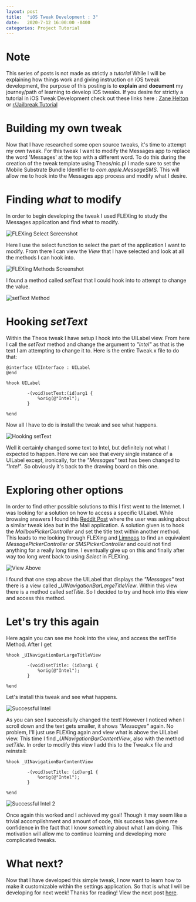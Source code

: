 ```yaml
---
layout: post
title:  "iOS Tweak Development : 3"
date:   2020-7-12 16:00:00 -0400
categories: Project Tutorial
---
```

# Note
This series of posts is not made as strictly a *tutorial* While I will be explaining how things work and giving instruction on iOS tweak development, the purpose of this posting is to **explain** and **document** my journey/path of learning to develop iOS tweaks. If you desire for strictly a tutorial in iOS Tweak Development check out these links here :
[Zane Helton](https://www.youtube.com/watch?v=uNXd4KLLjhk&list=PLFWEDfSyl7h_K8Ew4rwTzlUPgWU7nKYri) or [r/Jailbreak Tutorial](https://www.reddit.com/r/jailbreak/comments/839bnv/tutorial_how_to_get_into_tweak_development_for/)

# Building my **own** tweak
Now that I have researched some open source tweaks, it's time to attempt my own tweak. For this tweak I want to modify the Messages app to replace the word 'Messages' at the top with a different word. To do this during the creation of the tweak template using Theos/nic.pl I made sure to set the Mobile Substrate Bundle Identifier to *com.apple.MessageSMS*. This will allow me to hook into the Messages app process and modify what I desire.

# Finding *what* to modify
In order to begin developing the tweak I used FLEXing to study the Messages application and find what to modify. 

![FLEXing Select Screenshot](/assets/FlexSelect.jpg) 

Here I use the select function to select the part of the application I want to modify. From there I can view the *View* that I have selected and look at all the methods I can hook into. 

![FLEXing Methods Screenshot](/assets/UILabel.PNG) 

I found a method called *setText* that I could hook into to attempt to change the value. 

![setText Method](/assets/setTextSearch.PNG)

# Hooking *setText*
Within the Theos tweak I have setup I hook into the UILabel view. From here I call the *setText* method and change the argument to *"Intel"* as that is the text I am attempting to change it to. Here is the entire Tweak.x file to do that:

```objc
@interface UIInterface : UILabel
@end

%hook UILabel

		-(void)setText:(id)arg1 {
			%orig(@"Intel");
		}

%end
```
Now all I have to do is install the tweak and see what happens. 

![Hooking setText](/assets/IntelEverywhere.PNG)

Well it certainly changed some text to Intel, but definitely not what I expected to happen. Here we can see that every single instance of a UILabel except, ironically, for the *"Messages"* text has been changed to *"Intel"*. So obviously it's back to the drawing board on this one. 

# Exploring other options
In order to find other possible solutions to this I first went to the Internet. I was looking for a solution on how to access a specific UILabel. While browsing answers I found this [Reddit Post](https://www.reddit.com/r/jailbreakdevelopers/comments/gi2wvy/access_uilabel_from_view/) where the user was asking about a similar tweak idea but in the Mail application. A solution given is to hook the *MailboxPickerController* and set the title text within another method. This leads to me looking through FLEXing and [Limneos](https://developer.limneos.net/index.php?ios=13.1.3) to find an equivalent *MessagePickerController or SMSPickerController* and could not find anything for a really long time. I eventually give up on this and finally after way too long went back to using *Select* in FLEXing.

![View Above](/assets/ViewAbove.PNG) 

I found that one step above the UILabel that displays the *"Messages"* text there is a view called *_UINavigationBarLargeTitleView*. Within this view there is a method called *setTitle*. So I decided to try and hook into this view and access this method. 

# Let's try this again
Here again you can see me hook into the view, and access the setTitle Method. After I get
```objc
%hook _UINavigationBarLargeTitleView

		-(void)setTitle: (id)arg1 {
			%orig(@"Intel");
		}

%end
```

Let's install this tweak and see what happens. 

![Successful Intel](/assets/Success1.PNG)

As you can see I successfully changed the text! However I noticed when I scroll down and the text gets smaller, it shows *"Messages"* again. No problem, I'll just use FLEXing again and view what is above the UILabel view. This time I find *_UINavigationBarContentView*, also with the method *setTitle*. In order to modify this view I add this to the Tweak.x file and reinstall:
```objc
%hook _UINavigationBarContentView

		-(void)setTitle: (id)arg1 {
			%orig(@"Intel");
		}

%end
```
![Successful Intel 2](/assets/Success2.PNG)

Once again this worked and I achieved my goal! Though it may seem like a trivial accomplishment and amount of code, this success has given me confidence in the fact that I know *something* about what I am doing. This motivation will allow me to continue learning and developing more complicated tweaks. 

# What next?
Now that I have developed this simple tweak, I now want to learn how to make it customizable within the settings application. So that is what I will be developing for next week! Thanks for reading! View the next post [here](https://cwcaude.github.io/project/tutorial/2020/07/16/iOS-tweak-dev-4.html).